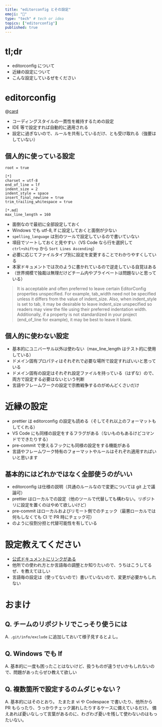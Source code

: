 ```yaml
---
title: "editorconfig とその設定"
emoji: "📝"
type: "tech" # tech or idea
topics: ["editorconfig"]
published: true
---
```


# tl;dr

- editorconfig について
- 近縁の設定について
- こんな設定しているぜをください

# editorconfig

@[card](https://editorconfig.org/)

- コーディングスタイルの一貫性を維持するための設定
- IDE 等で設定すれば自動的に適用される
- 設定に過ぎないので、ルールを共有しているだけ、とも受け取れる（強要はしていない）

## 個人的に使っている設定

```text:.editorconfig
root = true

[*]
charset = utf-8
end_of_line = lf
indent_size = 2
indent_style = space
insert_final_newline = true
trim_trailing_whitespace = true

[*.md]
max_line_length = 160
```

- 面倒なので最初に全部設定しておく
- Windows でも utf-8, lf に設定しておくと面倒が少ない
- `spelling_language` は別のツールで設定しているので書いていない
- 項目でソートしておくと見やすい（VS Code なら行を選択して `ctrl+shift+p` から `Sort Lines Ascending`）
- 必要に応じてファイルタイプ別に設定を変更することでわかりやすくしている
- 本家ドキュメントでは次のように書かれているので逆走している自覚はある
- （世界規模で独裁は無理だけどチーム内やプライベートは問題ないと思っている）

> It is acceptable and often preferred to leave certain EditorConfig properties unspecified.
> For example, tab_width need not be specified unless it differs from the value of indent_size.
> Also, when indent_style is set to tab, it may be desirable to leave indent_size unspecified
> so readers may view the file using their preferred indentation width.
> Additionally, if a property is not standardized in your project (end_of_line for example),
> it may be best to leave it blank.

## 個人的に使わない設定

- 基本的にユニバーサル以外は使わない（max_line_length はテスト的に使用している）
- ドメイン固有プロパティはそれぞれで必要な場所で設定すればいいと思っている
- ドメイン固有の設定はそれぞれ設定ファイルを持っている（はずな）ので、両方で設定する必要はないという判断
- 言語やフレームワークの設定で宗教戦争するのがめんどくさいだけ

# 近縁の設定

- prettier は editorconfig の設定も読める（そしてそれ以上のフォーマットもしてくれる）
- VS Code にも同様の設定をするフラグがある（ないものもあるけどコマンドでできたりする）
- pre-commit で使えるフックにも同様の設定をする機能がある
- 言語やフレームワーク特有のフォーマットやルールはそれぞれ適用すればいいと思います

## 基本的にはどれかではなく全部使うのがいい

- editorconfig は仕様の説明（共通のルールなので変更については git 上で議論可）
- prettier はローカルでの設定（他のツールで代替しても構わない。リポジトリに設定を置くのはやめて欲しいけど）
- pre-commit はローカルおよびリモート側でのチェック（最悪ローカルでは何もしなくても CI で PR 時にチェック可）
- のように役割分担と代替可能性を有している

# 設定教えてください

- [公式ドキュメントにリンクがある](https://github.com/editorconfig/editorconfig/wiki/Projects-Using-EditorConfig)
- 他所での使われ方とか言語毎の調整とか知りたいので、うちはこうしてるぜ、を教えてほしい
- 言語毎の設定は（使ってないので）書いていないので、変更が必要かもしれない

# おまけ

## Q. チームのリポジトリでこっそり使うには

A. `.git/info/exclude` に追加しておいて様子見するとよし。

## Q. Windows でも lf

A. 基本的に一度も困ったことはないけど、扱うものが違うせいかもしれないので、問題があったらぜひ教えて欲しい

## Q. 複数箇所で設定するのムダじゃない？

A. 基本的にはそのとおり。
たまたま vi や Codespace で書いたり、他所から PR もらったり、うっかりチェック漏れしたりするケースに備えているだけ。
備えあれば憂いなしって言葉があるのに、わざわざ憂いを残して使わないのはもったいない。
